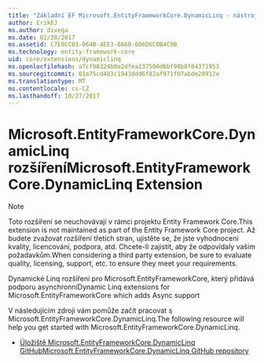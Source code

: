 ```yaml
---
title: "Základní EF Microsoft.EntityFrameworkCore.DynamicLinq - nástrojů a rozšíření-"
author: ErikEJ
ms.author: divega
ms.date: 02/28/2017
ms.assetid: C7E0CC03-064B-4EE3-8A68-6D6D6C0B4C9B
ms.technology: entity-framework-core
uid: core/extensions/dynamiclinq
ms.openlocfilehash: a7cf98324b0a2dfea237506d6bf90b8f04371953
ms.sourcegitcommit: 01a75cd483c1943ddd6f82af971f07abde20912e
ms.translationtype: MT
ms.contentlocale: cs-CZ
ms.lasthandoff: 10/27/2017
---
```

# <a name="microsoftentityframeworkcoredynamiclinq-extension"></a><span data-ttu-id="d72e9-102">Microsoft.EntityFrameworkCore.DynamicLinq rozšíření</span><span class="sxs-lookup"><span data-stu-id="d72e9-102">Microsoft.EntityFrameworkCore.DynamicLinq Extension</span></span>

> [!NOTE]  
> <span data-ttu-id="d72e9-103">Toto rozšíření se neuchovávají v rámci projektu Entity Framework Core.</span><span class="sxs-lookup"><span data-stu-id="d72e9-103">This extension is not maintained as part of the Entity Framework Core project.</span></span> <span data-ttu-id="d72e9-104">Až budete zvažovat rozšíření třetích stran, ujistěte se, že jste vyhodnocení kvality, licencování, podpora, atd. Chcete-li zajistit, aby že odpovídaly vašim požadavkům.</span><span class="sxs-lookup"><span data-stu-id="d72e9-104">When considering a third party extension, be sure to evaluate quality, licensing, support, etc. to ensure they meet your requirements.</span></span>

<span data-ttu-id="d72e9-105">Dynamické Linq rozšíření pro Microsoft.EntityFrameworkCore, který přidává podporu asynchronní</span><span class="sxs-lookup"><span data-stu-id="d72e9-105">Dynamic Linq extensions for Microsoft.EntityFrameworkCore which adds Async support</span></span>

<span data-ttu-id="d72e9-106">V následujícím zdroji vám pomůže začít pracovat s Microsoft.EntityFrameworkCore.DynamicLinq.</span><span class="sxs-lookup"><span data-stu-id="d72e9-106">The following resource will help you get started with Microsoft.EntityFrameworkCore.DynamicLinq.</span></span>
* [<span data-ttu-id="d72e9-107">Úložiště Microsoft.EntityFrameworkCore.DynamicLinq GitHub</span><span class="sxs-lookup"><span data-stu-id="d72e9-107">Microsoft.EntityFrameworkCore.DynamicLinq GitHub repository</span></span>](https://github.com/StefH/System.Linq.Dynamic.Core/)
